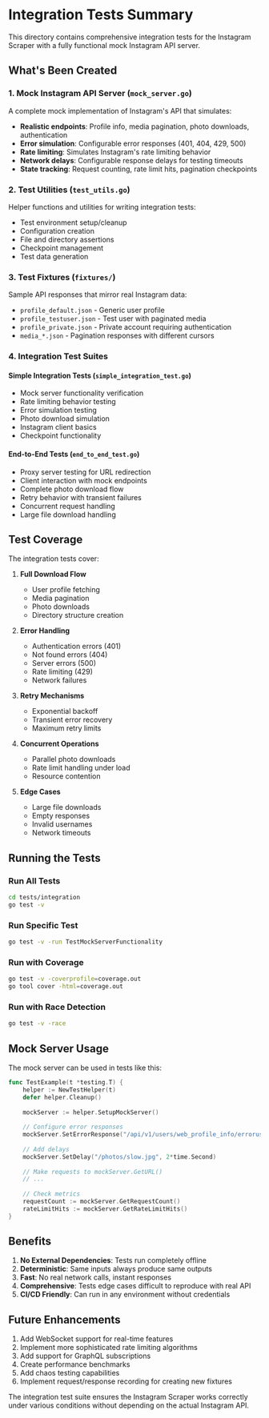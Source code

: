 # Integration Tests Summary

This directory contains comprehensive integration tests for the Instagram Scraper with a fully functional mock Instagram API server.

## What's Been Created

### 1. Mock Instagram API Server (`mock_server.go`)
A complete mock implementation of Instagram's API that simulates:
- **Realistic endpoints**: Profile info, media pagination, photo downloads, authentication
- **Error simulation**: Configurable error responses (401, 404, 429, 500)
- **Rate limiting**: Simulates Instagram's rate limiting behavior
- **Network delays**: Configurable response delays for testing timeouts
- **State tracking**: Request counting, rate limit hits, pagination checkpoints

### 2. Test Utilities (`test_utils.go`)
Helper functions and utilities for writing integration tests:
- Test environment setup/cleanup
- Configuration creation
- File and directory assertions
- Checkpoint management
- Test data generation

### 3. Test Fixtures (`fixtures/`)
Sample API responses that mirror real Instagram data:
- `profile_default.json` - Generic user profile
- `profile_testuser.json` - Test user with paginated media
- `profile_private.json` - Private account requiring authentication
- `media_*.json` - Pagination responses with different cursors

### 4. Integration Test Suites

#### Simple Integration Tests (`simple_integration_test.go`)
- Mock server functionality verification
- Rate limiting behavior testing  
- Error simulation testing
- Photo download simulation
- Instagram client basics
- Checkpoint functionality

#### End-to-End Tests (`end_to_end_test.go`)
- Proxy server testing for URL redirection
- Client interaction with mock endpoints
- Complete photo download flow
- Retry behavior with transient failures
- Concurrent request handling
- Large file download handling

## Test Coverage

The integration tests cover:

1. **Full Download Flow**
   - User profile fetching
   - Media pagination
   - Photo downloads
   - Directory structure creation

2. **Error Handling**
   - Authentication errors (401)
   - Not found errors (404)
   - Server errors (500)
   - Rate limiting (429)
   - Network failures

3. **Retry Mechanisms**
   - Exponential backoff
   - Transient error recovery
   - Maximum retry limits

4. **Concurrent Operations**
   - Parallel photo downloads
   - Rate limit handling under load
   - Resource contention

5. **Edge Cases**
   - Large file downloads
   - Empty responses
   - Invalid usernames
   - Network timeouts

## Running the Tests

### Run All Tests
```bash
cd tests/integration
go test -v
```

### Run Specific Test
```bash
go test -v -run TestMockServerFunctionality
```

### Run with Coverage
```bash
go test -v -coverprofile=coverage.out
go tool cover -html=coverage.out
```

### Run with Race Detection
```bash
go test -v -race
```

## Mock Server Usage

The mock server can be used in tests like this:

```go
func TestExample(t *testing.T) {
    helper := NewTestHelper(t)
    defer helper.Cleanup()
    
    mockServer := helper.SetupMockServer()
    
    // Configure error responses
    mockServer.SetErrorResponse("/api/v1/users/web_profile_info/erroruser", 500)
    
    // Add delays
    mockServer.SetDelay("/photos/slow.jpg", 2*time.Second)
    
    // Make requests to mockServer.GetURL()
    // ...
    
    // Check metrics
    requestCount := mockServer.GetRequestCount()
    rateLimitHits := mockServer.GetRateLimitHits()
}
```

## Benefits

1. **No External Dependencies**: Tests run completely offline
2. **Deterministic**: Same inputs always produce same outputs
3. **Fast**: No real network calls, instant responses
4. **Comprehensive**: Tests edge cases difficult to reproduce with real API
5. **CI/CD Friendly**: Can run in any environment without credentials

## Future Enhancements

1. Add WebSocket support for real-time features
2. Implement more sophisticated rate limiting algorithms
3. Add support for GraphQL subscriptions
4. Create performance benchmarks
5. Add chaos testing capabilities
6. Implement request/response recording for creating new fixtures

The integration test suite ensures the Instagram Scraper works correctly under various conditions without depending on the actual Instagram API.